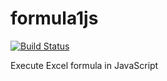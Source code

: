 # formula1js

[![Build Status](https://travis-ci.org/khanhhua/formula1js.svg?branch=master)](https://travis-ci.org/khanhhua/formula1js)

Execute Excel formula in JavaScript
